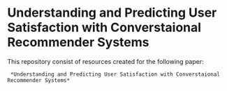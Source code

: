# Understanding and Predicting User Satisfaction with Converstaional Recommender Systems

This repository consist of resources created for the following paper:

     *Understanding and Predicting User Satisfaction with Converstaional Recommender Systems* 
